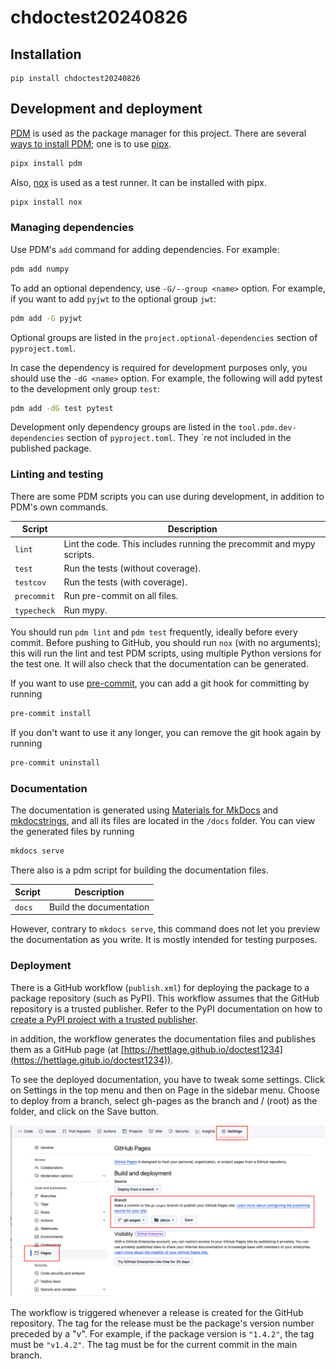 # chdoctest20240826

## Installation

```console
pip install chdoctest20240826
```

## Development and deployment

[PDM](https://pdm-project.org/en/latest/) is used as the package manager for this project. There are several [ways to install PDM](https://pdm-project.org/en/latest/#installation); one is to use [pipx](https://pipx.pypa.io/stable/).

```bash
pipx install pdm
```

Also, [nox](https://nox.thea.codes/en/stable/index.html) is used as a test runner. It can be installed with pipx.
```bash
pipx install nox
```

### Managing dependencies

 Use PDM's `add` command for adding dependencies. For example:

```bash
pdm add numpy
```

To add an optional dependency, use `-G/--group <name>` option. For example, if you want to add `pyjwt` to the optional group `jwt`:

```bash
pdm add -G pyjwt
```

Optional groups are listed in the `project.optional-dependencies` section of `pyproject.toml`.

In case the dependency is required for development purposes only, you should use the `-dG <name>` option. For example, the following will add pytest to the development only group `test`:

```bash
pdm add -dG test pytest
```

Development only dependency groups are listed in the `tool.pdm.dev-dependencies` section of `pyproject.toml`. They `re not included in the published package.

### Linting and testing

There are some PDM scripts you can use during development, in addition to PDM's own commands.

Script | Description
--- | ---
`lint` | Lint the code. This includes running the precommit and mypy scripts.
`test` | Run the tests (without coverage).
`testcov` | Run the tests (with coverage).
`precommit` | Run pre-commit on all files.
`typecheck` | Run mypy.

You should run `pdm lint` and `pdm test` frequently, ideally before every commit. Before pushing to GitHub, you should run `nox` (with no arguments); this will run the lint and test PDM scripts, using multiple Python versions for the test one. It will also check that the documentation can be generated.

If you want to use [pre-commit](https://pre-commit.com), you can add a git hook for committing by running

```bash
pre-commit install
```

If you don't want to use it any longer, you can remove the git hook again by running

```bash
pre-commit uninstall
```

### Documentation

The documentation is generated using [Materials for MkDocs](https://squidfunk.github.io/mkdocs-material/) and [mkdocstrings](https://mkdocstrings.github.io), and all its files are located in the `/docs` folder. You can view
the generated files by running

```bash
mkdocs serve
```

There also is a pdm script for building the documentation files.

Script | Description
--- | ---
`docs` | Build the documentation

However, contrary to `mkdocs serve`, this command does not let you preview the documentation as you write. It is mostly intended for testing purposes.

### Deployment

There is a GitHub workflow (`publish.xml`) for deploying the package to a package repository (such as PyPI). This workflow assumes that the GitHub repository is a trusted publisher. Refer to the PyPI documentation on how to [create a PyPI project with a trusted publisher](https://docs.pypi.org/trusted-publishers/creating-a-project-through-oidc/).

in addition, the workflow generates the documentation files and publishes them as a GitHub page (at [https://hettlage.github.io/doctest1234](https://hettlage.gitub.io/doctest1234)).

To see the deployed documentation, you have to tweak some settings. Click on Settings in the top menu and then on Page in the sidebar menu. Choose to deploy from a branch, select gh-pages as the branch and / (root) as the folder, and click on the Save button.

![Settings for the GitHub pages](pages_settings.png)

The workflow is triggered whenever a release is created for the GitHub repository. The tag for the release must be the package's version number preceded by a "v". For example, if the package version is `"1.4.2"`, the tag must be `"v1.4.2"`. The tag must be for the current commit in the main branch.
